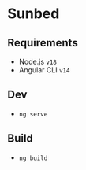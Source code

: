 # Sunbed

## Requirements

- Node.js `v18`
- Angular CLI `v14`

## Dev

- `ng serve`

## Build

- `ng build`
